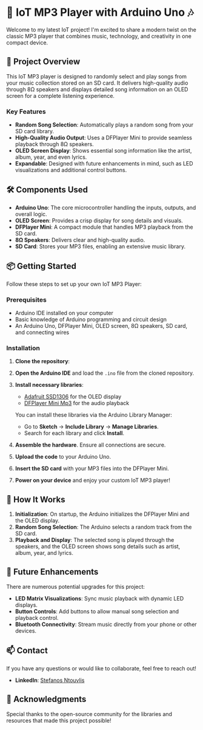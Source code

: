 # 🎵 IoT MP3 Player with Arduino Uno 🎶

Welcome to my latest IoT project! I'm excited to share a modern twist on the classic MP3 player that combines music, technology, and creativity in one compact device.

## 🚀 Project Overview

This IoT MP3 player is designed to randomly select and play songs from your music collection stored on an SD card. It delivers high-quality audio through 8Ω speakers and displays detailed song information on an OLED screen for a complete listening experience.

### Key Features

- **Random Song Selection**: Automatically plays a random song from your SD card library.
- **High-Quality Audio Output**: Uses a DFPlayer Mini to provide seamless playback through 8Ω speakers.
- **OLED Screen Display**: Shows essential song information like the artist, album, year, and even lyrics.
- **Expandable**: Designed with future enhancements in mind, such as LED visualizations and additional control buttons.

## 🛠 Components Used

- **Arduino Uno**: The core microcontroller handling the inputs, outputs, and overall logic.
- **OLED Screen**: Provides a crisp display for song details and visuals.
- **DFPlayer Mini**: A compact module that handles MP3 playback from the SD card.
- **8Ω Speakers**: Delivers clear and high-quality audio.
- **SD Card**: Stores your MP3 files, enabling an extensive music library.

## 📦 Getting Started

Follow these steps to set up your own IoT MP3 Player:

### Prerequisites

- Arduino IDE installed on your computer
- Basic knowledge of Arduino programming and circuit design
- An Arduino Uno, DFPlayer Mini, OLED screen, 8Ω speakers, SD card, and connecting wires

### Installation

1. **Clone the repository**:

2. **Open the Arduino IDE** and load the `.ino` file from the cloned repository.

3. **Install necessary libraries**:
   - [Adafruit SSD1306](https://github.com/adafruit/Adafruit_SSD1306) for the OLED display
   - [DFPlayer Mini Mp3](https://github.com/DFRobot/DFPlayer-Mini-mp3) for the audio playback

   You can install these libraries via the Arduino Library Manager:

   - Go to **Sketch** -> **Include Library** -> **Manage Libraries**.
   - Search for each library and click **Install**.

4. **Assemble the hardware**. Ensure all connections are secure.

5. **Upload the code** to your Arduino Uno.

6. **Insert the SD card** with your MP3 files into the DFPlayer Mini.

7. **Power on your device** and enjoy your custom IoT MP3 player!

## 🔧 How It Works

1. **Initialization**: On startup, the Arduino initializes the DFPlayer Mini and the OLED display.
2. **Random Song Selection**: The Arduino selects a random track from the SD card.
3. **Playback and Display**: The selected song is played through the speakers, and the OLED screen shows song details such as artist, album, year, and lyrics.

## 🎨 Future Enhancements

There are numerous potential upgrades for this project:
- **LED Matrix Visualizations**: Sync music playback with dynamic LED displays.
- **Button Controls**: Add buttons to allow manual song selection and playback control.
- **Bluetooth Connectivity**: Stream music directly from your phone or other devices.


## 📫 Contact

If you have any questions or would like to collaborate, feel free to reach out!

- **LinkedIn**: [Stefanos Ntouvlis](https://www.linkedin.com/in/stefanosntouvlis/)

## 🙌 Acknowledgments

Special thanks to the open-source community for the libraries and resources that made this project possible!
